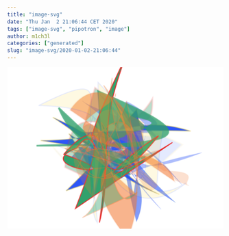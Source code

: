 ```yaml
---
title: "image-svg"
date: "Thu Jan  2 21:06:44 CET 2020"
tags: ["image-svg", "pipotron", "image"]
author: m1ch3l
categories: ["generated"]
slug: "image-svg/2020-01-02-21:06:44"
---
```


![](image.svg)
